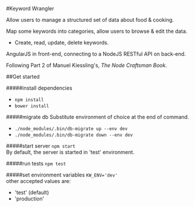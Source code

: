 #Keyword Wrangler

Allow users to manage a structured set of data about food & cooking.

Map some keywords into categories, allow users to browse & edit the data.

* Create, read, update, delete keywords.

AngularJS in front-end, connecting to a NodeJS RESTful API on back-end.

Following Part 2 of Manuel Kiessling's, *The Node Craftsman Book*.

##Get started

#####install dependencies

* `npm install`
* `bower install`

#####migrate db
Substitute environment of choice at the end of command.

* `./node_modules/.bin/db-migrate up --env dev`
* `./node_modules/.bin/db-migrate down --env dev`

#####start server
`npm start`  
By default, the server is started in 'test' environment.

#####run tests
`npm test`

#####set environment variables
`KW_ENV='dev'`  
other accepted values are:  
* 'test' (default)
* 'production'
